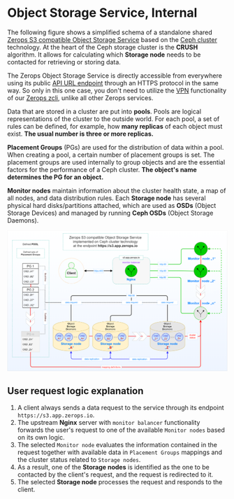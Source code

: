 # Object Storage Service, Internal

The following figure shows a simplified schema of a standalone shared [Zerops S3 compatible Object Storage Service](/documentation/services/storage/s3.html) based on the [Ceph cluster](https://docs.ceph.com/en/latest/architecture) technology. At the heart of the Ceph storage cluster is the **CRUSH** algorithm. It allows for  calculating which **Storage node** needs to be contacted for retrieving or storing data.

The Zerops Object Storage Service is directly accessible from everywhere using its public [API URL endpoint](/documentation/services/storage/s3.html#api-url-endpoint-and-port) through an HTTPS protocol in the same way. So only in this one case, you don't need to utilize the [VPN](/documentation/cli/vpn.html) functionality of our [Zerops zcli](/documentation/cli/installation.html), unlike all other Zerops services.

Data that are stored in a cluster are put into **pools**. Pools are logical representations of the cluster to the outside world. For each pool, a set of rules can be defined, for example, how **many replicas** of each object must exist. **The usual number is three or more replicas.**

**Placement Groups** (PGs) are used for the distribution of data within a pool. When creating a pool, a certain number of placement groups is set. The placement groups are used internally to group objects and are the essential factors for the performance of a Ceph cluster. **The object's name determines the PG for an object.**

**Monitor nodes** maintain information about the cluster health state, a map of all nodes, and data distribution rules. Each **Storage node** has several physical hard disks/partitions attached, which are used as **OSDs** (Object Storage Devices) and managed by running **Ceph OSDs** (Object Storage Daemons).

![Zerops Object Storage Service](./images/Zerops-S3-Service-Detail.png "Zerops Object Storage Service")

## User request logic explanation

1. A client always sends a data request to the service through its endpoint `https://s3.app.zerops.io`.
2. The upstream **Nginx** server with `monitor balancer` functionality forwards the user's request to one of the available `Monitor nodes` based on its own logic.
3. The selected `Monitor node` evaluates the information contained in the request together with available data in `Placement Groups` mappings and the cluster status related to `Storage nodes`.
4. As a result, one of the **Storage nodes** is identified as the one to be contacted by the client's request, and the request is redirected to it.
5. The selected **Storage node** processes the request and responds to the client.

